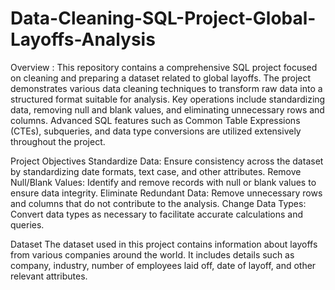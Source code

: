 # Data-Cleaning-SQL-Project-Global-Layoffs-Analysis

Overview : 
This repository contains a comprehensive SQL project focused on cleaning and preparing a dataset related to global layoffs. The project demonstrates various data cleaning techniques to transform raw data into a structured format suitable for analysis. Key operations include standardizing data, removing null and blank values, and eliminating unnecessary rows and columns. Advanced SQL features such as Common Table Expressions (CTEs), subqueries, and data type conversions are utilized extensively throughout the project.

Project Objectives
Standardize Data: Ensure consistency across the dataset by standardizing date formats, text case, and other attributes.
Remove Null/Blank Values: Identify and remove records with null or blank values to ensure data integrity.
Eliminate Redundant Data: Remove unnecessary rows and columns that do not contribute to the analysis.
Change Data Types: Convert data types as necessary to facilitate accurate calculations and queries.

Dataset
The dataset used in this project contains information about layoffs from various companies around the world. It includes details such as company, industry, number of employees laid off, date of layoff, and other relevant attributes.
